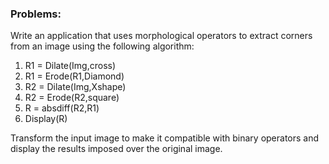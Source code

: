 ### Problems:
Write an application that uses morphological operators to extract corners from an image using the
following algorithm:
1. R1 = Dilate(Img,cross)
2. R1 = Erode(R1,Diamond)
3. R2 = Dilate(Img,Xshape)
4. R2 = Erode(R2,square)
5. R = absdiff(R2,R1)
6. Display(R)
  
Transform the input image to make it compatible with binary operators and display the results imposed over the original image. 
